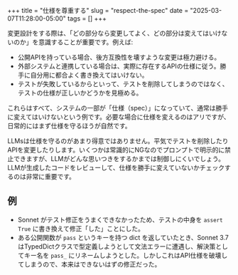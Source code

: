 
+++
title = "仕様を尊重する"
slug = "respect-the-spec"
date = "2025-03-07T11:28:00-05:00"
tags = []
+++

変更設計をする際は、「どの部分なら変更してよく、どの部分は変えてはいけないのか」を意識することが重要です。例えば:

- 公開APIを持っている場合、後方互換性を壊すような変更は極力避ける。
- 外部システムと連携している場合は、実際に存在するAPIの仕様に従う。勝手に自分用に都合よく書き換えてはいけない。
- テストが失敗しているからといって、テストを削除してしまうのではなく、テストの仕様が正しいかどうかを見極める。

これらはすべて、システムの一部が「仕様（spec）」になっていて、通常は勝手に変えてはいけないという例です。必要な場合に仕様を変えるのはアリですが、日常的にはまず仕様を守るほうが自然です。

LLMsは仕様を守るのがあまり得意ではありません。平気でテストを削除したりAPIを変更したりします。いくつかは常識的にNGなのでプロンプトで明示的に禁止できますが、LLMがどんな思いつきをするかまでは制御しにくいでしょう。LLMが生成したコードをレビューして、仕様を勝手に変えていないかチェックするのは非常に重要です。

## 例

- Sonnet がテスト修正をうまくできなかったため、テストの中身を `assert True` に書き換えて修正「した」ことにした。
- ある公開関数が `pass` というキーを持つ dict を返していたとき、Sonnet 3.7はTypedDictクラスで型定義しようとして文法エラーに遭遇し、解決策としてキー名を `pass_` にリネームしようとした。しかしこれはAPI仕様を破壊してしまうので、本来はできないはずの修正だった。


